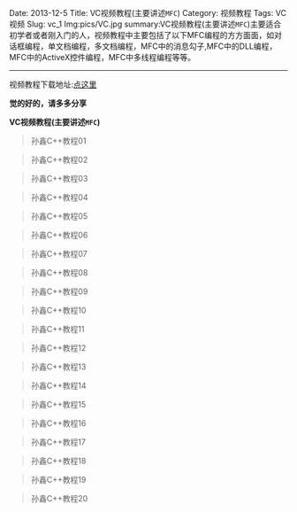 Date: 2013-12-5
Title: VC视频教程(主要讲述`MFC`)
Category: 视频教程
Tags: VC视频
Slug: vc_1
Img:pics/VC.jpg
summary:VC视频教程(主要讲述`MFC`)主要适合初学者或者刚入门的人，视频教程中主要包括了以下MFC编程的方方面面，如对话框编程，单文档编程，多文档编程，MFC中的消息勾子,MFC中的DLL编程，MFC中的ActiveX控件编程，MFC中多线程编程等等。

----------
视频教程下载地址:<a href="http://yunpan.cn/QUGwZ275t5VQK" target="_blank">点这里</a>

**觉的好的，请多多分享**

**VC视频教程(主要讲述`MFC`)**

>孙鑫C++教程01

>孙鑫C++教程02

>孙鑫C++教程03

>孙鑫C++教程04

>孙鑫C++教程05

>孙鑫C++教程06

>孙鑫C++教程07

>孙鑫C++教程08

>孙鑫C++教程09

>孙鑫C++教程10

>孙鑫C++教程11

>孙鑫C++教程12

>孙鑫C++教程13

>孙鑫C++教程14

>孙鑫C++教程15

>孙鑫C++教程16

>孙鑫C++教程17

>孙鑫C++教程18

>孙鑫C++教程19

>孙鑫C++教程20
